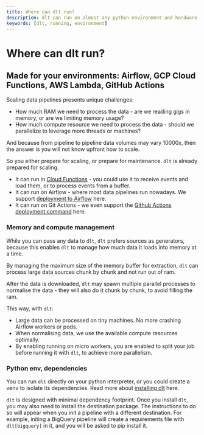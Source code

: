 ```yaml
---
title: Where can dlt run?
description: dlt can run on almost any python environment and hardware
keywords: [dlt, running, environment]
---
```


# Where can dlt run?

## Made for your environments: Airflow, GCP Cloud Functions, AWS Lambda, GitHub Actions

Scaling data pipelines presents unique challenges:

- How much RAM we need to process the data - are we reading gigs in memory, or are we limiting
  memory usage?
- How much compute resource we need to process the data - should we parallelize to leverage more
  threads or machines?

And because from pipeline to pipeline data volumes may vary 10000x, then the answer is you will not
know upfront how to scale.

So you either prepare for scaling, or prepare for maintenance. `dlt` is already prepared for scaling.

- It can run in [Cloud Functions](running-in-cloud-functions.md) - you could use it to receive events and load them, or to process
  events from a buffer.
- It can run on Airflow - where most data pipelines run nowadays. We support
  [deployment to Airflow](orchestrators/airflow-deployment.md) here.
- It can run on Git Actions - we even support the
  [Github Actions deployment command](orchestrators/github-actions.md) here.

### Memory and compute management

While you can pass any data to `dlt`, `dlt` prefers sources as generators, because this enables `dlt` to
manage how much data it loads into memory at a time.

By managing the maximum size of the memory buffer for extraction, `dlt` can process large data sources
chunk by chunk and not run out of ram.

After the data is downloaded, `dlt` may spawn multiple parallel processes to normalise the data - they
will also do it chunk by chunk, to avoid filling the ram.

This way, with `dlt`:

- Large data can be processed on tiny machines. No more crashing Airflow workers or pods.
- When normalising data, we use the available compute resources optimally.
- By enabling running on micro workers, you are enabled to split your job before running it with
  `dlt`, to achieve more parallelism.

### Python env, dependencies

You can run `dlt` directly on your python interpreter, or you could create a venv to isolate its
dependencies. Read more about [installing dlt](../../reference/installation.mdx) here.

`dlt` is designed with minimal dependency footprint. Once you install `dlt`, you may also need to
install the destination package. The instructions to do so will appear when you init a pipeline with
a different destination. For example, initing a BigQuery pipeline will create a requirements file
with `dlt[bigquery]` in it, and you will be asked to pip install it.
